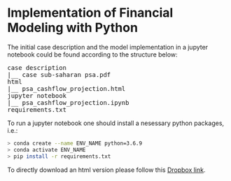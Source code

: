 # Implementation of Financial Modeling with Python

The initial case description and the model implementation in a jupyter notebook could be found according to the structure below:

<pre>
case description
|__ case sub-saharan psa.pdf
html
|__ psa_cashflow_projection.html
jupyter notebook
|__ psa_cashflow_projection.ipynb
requirements.txt
</pre>

To run a jupyter notebook one should install a nesessary python packages, i.e.:

``` bash
> conda create --name ENV_NAME python=3.6.9
> conda activate ENV_NAME
> pip install -r requirements.txt
```

To directly download an html version please follow this [Dropbox link](https://www.dropbox.com/s/fnumk7anx4zgg7j/psa_cashflow_projection.html?dl=1).
